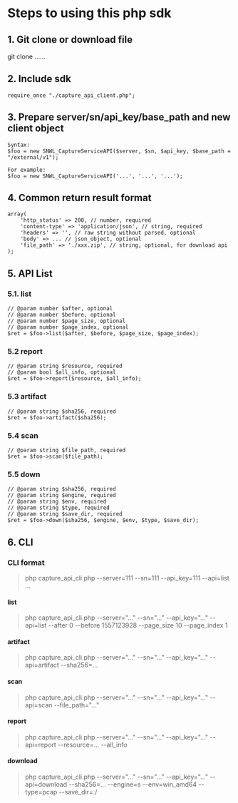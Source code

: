 # Steps to using this php sdk

## 1. Git clone or download file

   git clone ......

## 2. Include sdk

    require_once "./capture_api_client.php";

## 3. Prepare server/sn/api_key/base_path and new client object

    Syntax:
    $foo = new SNWL_CaptureServiceAPI($server, $sn, $api_key, $base_path = "/external/v1");

    For example:
    $foo = new SNWL_CaptureServiceAPI('...', '...', '...');

## 4. Common return result format

    array(
        'http_status' => 200, // number, required
        'content-type' => 'application/json', // string, required
        'headers' => '', // raw string without parsed, optional
        'body' => ... // json_object, optional
        'file_path' => './xxx.zip', // string, optional, for download api
    );

## 5. API List

### 5.1. list

    // @param number $after, optional
    // @param number $before, optional
    // @param number $page_size, optional
    // @param number $page_index, optional
    $ret = $foo->list($after, $before, $page_size, $page_index);

### 5.2 report

    // @param string $resource, required
    // @param bool $all_info, optional
    $ret = $foo->report($resource, $all_info);

### 5.3 artifact

    // @param string $sha256, required
    $ret = $foo->artifact($sha256);

### 5.4 scan

    // @param string $file_path, required
    $ret = $foo->scan($file_path);

### 5.5 down

    // @param string $sha256, required
    // @param string $engine, required
    // @param string $env, required
    // @param string $type, required
    // @param string $save_dir, required
    $ret = $foo->down($sha256, $engine, $env, $type, $save_dir);

## 6. CLI

### CLI format

  >php capture_api_cli.php --server=111 --sn=111 --api_key=111 --api=list ...

#### list

  >php capture_api_cli.php --server="..." --sn="..." --api_key="..." --api=list --after 0 --before 1557123928 --page_size 10 --page_index 1

#### artifact

  >php capture_api_cli.php --server="..." --sn="..." --api_key="..." --api=artifact --sha256=...

#### scan

  >php capture_api_cli.php --server="..." --sn="..." --api_key="..." --api=scan --file_path="..."

#### report

  >php capture_api_cli.php --server="..." --sn="..." --api_key="..." --api=report --resource=... --all_info

#### download

  >php capture_api_cli.php --server="..." --sn="..." --api_key="..." --api=download --sha256=... --engine=s --env=win_amd64 --type=pcap --save_dir=./
